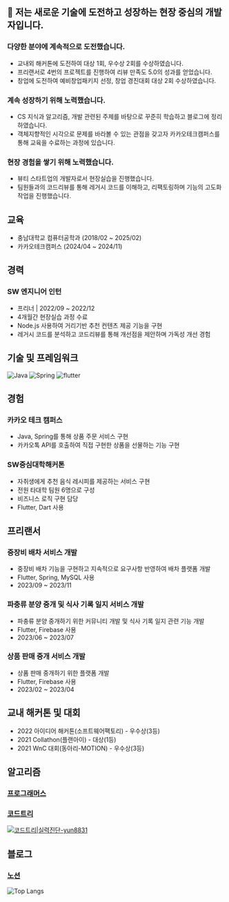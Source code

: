 ## 🚀 저는 새로운 기술에 도전하고 성장하는 현장 중심의 개발자입니다.

### 다양한 분야에 계속적으로 도전했습니다.
- 교내외 해커톤에 도전하여 대상 1회, 우수상 2회를 수상하였습니다.
- 프리랜서로 4번의 프로젝트를 진행하여 리뷰 만족도 5.0의 성과를 얻었습니다.
- 창업에 도전하여 예비창업패키지 선정, 창업 경진대회 대상 2회 수상하였습니다.

### 계속 성장하기 위해 노력했습니다.
- CS 지식과 알고리즘, 개발 관련된 주제를 바탕으로 꾸준히 학습하고 블로그에 정리하였습니다.
- 객체지향적인 시각으로 문제를 바라볼 수 있는 관점을 갖고자 카카오테크캠퍼스를 통해 교육을 수료하는 과정에 있습니다.

### 현장 경험을 쌓기 위해 노력했습니다.
- 뷰티 스타트업의 개발자로서 현장실습을 진행했습니다.
- 팀원들과의 코드리뷰를 통해 레거시 코드를 이해하고, 리팩토링하며 기능의 고도화 작업을 진행했습니다.

## 교육
- 충남대학교 컴퓨터공학과 (2018/02 ~ 2025/02)
- 카카오테크캠퍼스 (2024/04 ~ 2024/11)

## 경력

### SW 엔지니어 인턴
- 프리너 | 2022/09 ~ 2022/12
- 4개월간 현장실습 과정 수료
- Node.js 사용하여 거리기반 추천 컨텐츠 제공 기능을 구현
- 레거시 코드를 분석하고 코드리뷰를 통해 개선점을 제안하며 가독성 개선 경험

## 기술 및 프레임워크
![Java](https://img.shields.io/badge/java-%23ED8B00.svg?style=for-the-badge&logo=openjdk&logoColor=white)
![Spring](https://img.shields.io/badge/spring-%236DB33F.svg?style=for-the-badge&logo=spring&logoColor=white)
![flutter](https://img.shields.io/badge/Flutter-02569B?style=for-the-badge&logo=flutter&logoColor=white)

## 경험

### 카카오 테크 캠퍼스
- Java, Spring를 통해 상품 주문 서비스 구현
- 카카오톡 API를 호출하여 직접 구현한 상품을 선물하는 기능 구현

### SW중심대학해커톤
- 자취생에게 추천 음식 레시피를 제공하는 서비스 구현
- 전원 타대학 팀원 6명으로 구성
- 비즈니스 로직 구현 담당
- Flutter, Dart 사용

## 프리랜서
### 중장비 배차 서비스 개발
- 중장비 배차 기능을 구현하고 지속적으로 요구사항 반영하여 배차 플랫폼 개발
- Flutter, Spring, MySQL 사용
- 2023/09 ~ 2023/11

### 파충류 분양 중개 및 식사 기록 일지 서비스 개발
- 파충류 분양 중개하기 위한 커뮤니티 개발 및 식사 기록 일지 관련 기능 개발
- Flutter, Firebase 사용
- 2023/06 ~ 2023/07

### 상품 판매 중개 서비스 개발
- 상품 판매 중개하기 위한 플랫폼 개발
- Flutter, Firebase 사용
- 2023/02 ~ 2023/04

## 교내 해커톤 및 대회
- 2022 아이디어 해커톤(소프트웨어팩토리) - 우수상(3등)
- 2021 Collathon(플랜아이) - 대상(1등)
- 2021 WnC 대회(동아리-MOTION) - 우수상(3등)

## 알고리즘
### [프로그래머스](https://github.com/yunjunghun0116/algorithm)
### [코드트리](https://github.com/yunjunghun0116/codetree-TILs/tree/main)
[![코드트리|실력진단-yun8831](https://banner.codetree.ai/v1/banner/yun8831)](https://www.codetree.ai/profiles/yun8831)

## 블로그
### [노션](https://junghun2.notion.site/bfb82e2a19e34500a1fef148252ad502?pvs=74)

![Top Langs](https://github-readme-stats.vercel.app/api/top-langs/?username=yunjunghun0116&layout=compact)

